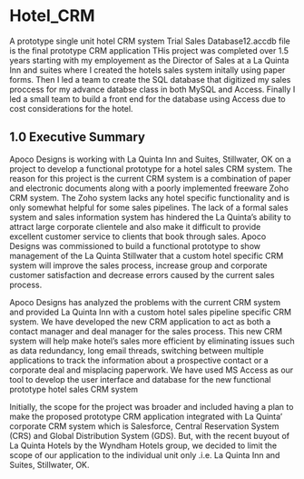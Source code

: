 # Hotel_CRM
A prototype single unit hotel CRM system
Trial Sales Database12.accdb file is the final prototype CRM application
THis project was completed over 1.5 years starting with my employement as the Director of Sales at a La Quinta Inn and suites where I created the hotels sales system initally using paper forms. Then I led a team to create the SQL database that digitized my sales proccess for my advance databse class in both MySQL and Access. Finally I led a small team to build a front end for the database using Access due to cost considerations for the hotel. 

## 1.0 Executive Summary 
Apoco Designs is working with La Quinta Inn and Suites, Stillwater, OK on a project to develop a functional prototype for a hotel sales CRM system. The reason for this project is the current CRM system is a combination of paper and electronic documents along with a poorly implemented freeware Zoho CRM system. The Zoho system lacks any hotel specific functionality and is only somewhat helpful for some sales pipelines. The lack of a formal sales system and sales information system has hindered the La Quinta’s ability to attract large corporate clientele and also make it difficult to provide excellent customer service to clients that book through sales. Apoco Designs was commissioned to build a functional prototype to show management of the La Quinta Stillwater that a custom hotel specific CRM system will improve the sales process, increase group and corporate customer satisfaction and decrease errors caused by the current sales process.

Apoco Designs has analyzed the problems with the current CRM system and provided La Quinta Inn with a custom hotel sales pipeline specific CRM system. We have developed the new CRM application to act as both a contact manager and deal manager for the sales process. This new CRM system will help make hotel’s sales more efficient by eliminating issues such as data redundancy, long email threads, switching between multiple applications to track the information about a prospective contact or a corporate deal and misplacing paperwork. We have used MS Access as our tool to develop the user interface and database for the new functional prototype hotel sales CRM system

Initially, the scope for the project was broader and included having a plan to make the proposed prototype CRM application integrated with La Quinta’ corporate CRM system which is Salesforce, Central Reservation System (CRS) and Global Distribution System (GDS). But, with the recent buyout of La Quinta Hotels by the Wyndham Hotels group, we decided to limit the scope of our application to the individual unit only .i.e. La Quinta Inn and Suites, Stillwater, OK. 
